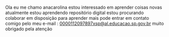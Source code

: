 Ola eu me chamo anacarolina
estou interessado em aprender coisas novas 
atualmente estou aprendendo repositório digital 
estou procurando colaborar em disposição para aprender mais 
pode entrar em contato comigo pelo meu e-mail : 0000112097897xsp@al.educacao.sp.gov.br
muito obrigado pela atenção
